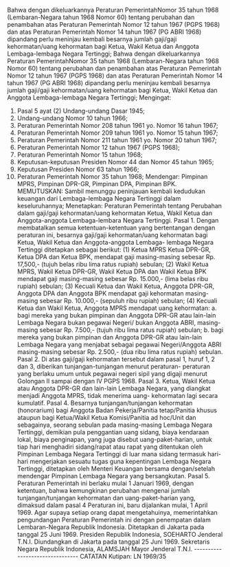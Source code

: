  Bahwa dengan dikeluarkannya Peraturan PemerintahNomor 35 tahun 1968 (Lembaran-Negara tahun 1968 Nomor 60) tentang perubahan dan penambahan atas Peraturan Pemerintah Nomor 12 tahun 1967 (PGPS 1968) dan atas Peraturan Pemerintah Nomor 14 tahun 1967 (PG ABRI 1968) dipandang perlu meninjau kembali besarnya jumlah gaji/gaji kehormatan/uang kehormatan bagi Ketua, Wakil Ketua dan Anggota Lembaga-lembaga Negara Tertinggi; Bahwa dengan dikeluarkannya Peraturan PemerintahNomor 35 tahun 1968 (Lembaran-Negara tahun 1968 Nomor 60) tentang perubahan dan penambahan atas Peraturan Pemerintah Nomor 12 tahun 1967 (PGPS 1968) dan atas Peraturan Pemerintah Nomor 14 tahun 1967 (PG ABRI 1968) dipandang perlu meninjau kembali besarnya jumlah gaji/gaji kehormatan/uang kehormatan bagi Ketua, Wakil Ketua dan Anggota Lembaga-lembaga Negara Tertinggi;
Mengingat:

1. Pasal 5 ayat (2) Undang-undang Dasar 1945;
2. Undang-undang Nomor 10 tahun 1966;
3. Peraturan Pemerintah Nomor 208 tahun 1961 yo. Nomor 16 tahun 1967;
4. Peraturan Pemerintah Nomor 209 tahun 1961 yo. Nomor 15 tahun 1967;
5. Peraturan Pemerintah Nomor 211 tahun 1961 yo. Nomor 20 tahun 1967;
6. Peraturan Pemerintah Nomor 12 tahun 1967 (PGPS 1968);
7. Peraturan Pemerintah Nomor 15 tahun 1968;
8. Keputusan-keputusan Presiden Nomor 44 dan Nomor 45 tahun 1965;
9. Keputusan Presiden Nomor 63 tahun 1966;
10. Peraturan Pemerintah Nomor 35 tahun 1968; Mendengar: Pimpinan MPRS, Pimpinan DPR-GR, Pimpinan DPA, Pimpinan BPK. MEMUTUSKAN: Sambil menunggu peninjauan kembali kedudukan keuangan dari Lembaga-lembaga Negara Tertinggi dalam keseluruhannya; Menetapkan: Peraturan Pemerintah tentang Perubahan dalam gaji/gaji kehormatan/uang kehormatan Ketua, Wakil Ketua dan Anggota-anggota Lembaga-lembara Negara Tertinggi. Pasal 1. Dengan membatalkan semua ketentuan-ketentuan yang bertentangan dengan peraturan ini, besarnya gaji/gaji kehormatan/uang kehormatan bagi Ketua, Wakil Ketua dan Anggota-anggota Lembaga- lembaga Negara Tertinggi ditetapkan sebagai berikut:
(1) Ketua MPRS Ketua DPR-GR, Ketua DPA dan Ketua BPK, mendapat gaji masing-masing sebesar Rp. 17,500,- (tujuh belas ribu lima ratus rupiah) sebulan;
(2) Wakil Ketua MPRS, Wakil Ketua DPR-GR, Wakil Ketua DPA dan Wakil Ketua BPK mendapat gaji masing-masing sebesar Rp. 15.000,- (lima belas ribu rupiah) sebulan;
(3) Kecuali Ketua dan Wakil Ketua, Anggota DPR-GR, Anggota DPA dan Anggota BPK mendapat gaji kehormatan masing-masing sebesar Rp. 10.000,- (sepuluh ribu rupiah) sebulan;
(4) Kecuali Ketua dan Wakil Ketua, Anggota MPRS mendapat uang kehormatan:
a. bagi mereka yang bukan pimpinan dan Anggota DPR-GR atau lain-lain Lembaga Negara bukan pegawai Negeri/ bukan Anggota ABRI, masing-masing sebesar Rp. 7.500,- (tujuh ribu lima ratus rupiah) sebulan;
b. bagi mereka yang bukan pimpinan dan Anggota DPR-GR atau lain-lain Lembaga Negara yang menjabat sebagai pegawai Negeri/Anggota ABRI masing-masing sebesar Rp. 2.500,- (dua ribu lima ratus rupiah) sebulan. Pasal 2. Di atas gaji/gaji kehormatan tersebut dalam pasal 1, huruf 1, 2 dan 3, diberikan tunjangan-tunjangan menurut peraturan- peraturan yang berlaku umum untuk pegawai negeri sipil yang digaji menurut Golongan II sampai dengan IV PGPS 1968. Pasal 3. Ketua, Wakil Ketua atau Anggota DPR-GR dan lain-lain Lembaga Negara, yang diangkat menjadi Anggota MPRS, tidak menerima uang- kehormatan lagi secara kumulatif. Pasal 4. Besarnya tunjangan/tunjangan kehormatan (honorarium) bagi Anggota Badan Pekerja/Panitia tetap/Panitia khusus ataupun bagi Ketua/Wakil Ketua Komisi/Panitia ad hoc/Unit dan sebagainya, seorang sebulan pada masing-masing Lembaga Negara Tertinggi, demikian pula penggantian uang sidang, biaya kendaraan lokal, biaya penginapan, yang juga disebut uang-paket-harian, untuk tiap hari menghadiri sidang/rapat atau rapat yang ditentukan oleh Pimpinan Lembaga Negara Tertinggi di luar mana sidang termasuk hari-hari mengerjakan sesuatu tugas guna kepentingan Lembaga Negara Tertinggi, ditetapkan oleh Menteri Keuangan bersama dengan/setelah mendengar Pimpinan Lembaga Negara yang bersangkutan. Pasal 5. Peraturan Pemerintah ini berlaku mulai 1 Januari 1969, dengan ketentuan, bahwa kemungkinan perubahan mengenai jumlah tunjangan/tunjangan kehormatan dan uang-paket-harian yang, dimaksud dalam pasal 4 Peraturan ini, baru dijalankan mulai, 1 April 1969. Agar supaya setiap orang dapat mengetahuinya, memerintahkan pengundangan Peraturan Pemerintah ini dengan penempatan dalam Lembaran-Negara Republik Indonesia. Ditetapkan di Jakarta pada tanggal 25 Juni 1969. Presiden Republik Indonesia, SOEHARTO Jenderal T.N.I. Diundangkan di Jakarta pada tanggal 25 Juni 1969. Sekretaris Negara Republik Indonesia, ALAMSJAH Mayor Jenderal T.N.I. -------------------------------- CATATAN Kutipan: LN 1969/35